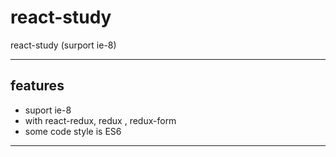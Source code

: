 # react-study
react-study (surport ie-8)

------------

## features

- suport ie-8
- with react-redux, redux , redux-form
- some code style is ES6

------------

